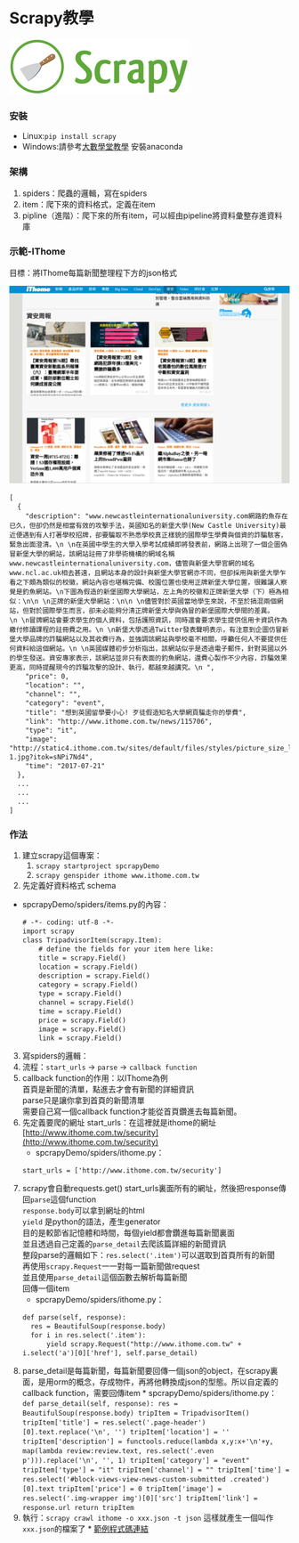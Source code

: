 # Scrapy教學

![scrapylogo](scrapylogo.png)

### 安裝

* Linux:`pip install scrapy`
* Windows:請參考[大數學堂教學](http://www.largitdata.com/course/67/) 安裝anaconda

### 架構

1. spiders：爬蟲的邏輯，寫在spiders
2. item：爬下來的資料格式，定義在item
3. pipline（進階）：爬下來的所有item，可以經由pipeline將資料彙整存進資料庫

### 示範-IThome

目標：將IThome每篇新聞整理程下方的json格式

![ithome](ithome.png)

```
[
  {
    "description": "www.newcastleinternationaluniversity.com網路釣魚存在已久，但卻仍然是相當有效的攻擊手法，英國知名的新堡大學(New Castle University)最近便遇到有人打著學校招牌，卻要騙取不熟悉學校真正樣貌的國際學生學費與個資的詐騙駭客，緊急出面澄清。\n \n在英國中學生的大學入學考試成績即將發表前，網路上出現了一個企圖偽冒新堡大學的網站，該網站註冊了非學術機構的網域名稱www.newcastleinternationaluniversity.com，儘管與新堡大學官網的域名www.ncl.ac.uk相去甚遠，且網站本身的設計與新堡大學官網亦不同，但卻採用與新堡大學乍看之下頗為類似的校徽，網站內容也堪稱完備、校園位置也使用正牌新堡大學位置，很難讓人察覺是釣魚網站。\n下圖為假造的新堡國際大學網站，左上角的校徽和正牌新堡大學（下）極為相似：\n\n \n正牌的新堡大學網站：\n\n \n儘管對於英國當地學生來說，不至於搞混兩個網站，但對於國際學生而言，卻未必能夠分清正牌新堡大學與偽冒的新堡國際大學間的差異。\n \n冒牌網站會要求學生的個人資料，包括護照資訊，同時還會要求學生提供信用卡資訊作為繳付修讀課程的註冊費之用。\n \n新堡大學透過Twitter發表聲明表示，有注意到企圖仿冒新堡大學品牌的詐騙網站以及其收費行為，並強調該網站與學校毫不相關，呼籲任何人不要提供任何資料給這個網站。\n \n英國媒體初步分析指出，該網站似乎是透過電子郵件，針對英國以外的學生發送。資安專家表示，該網站並非只有表面的釣魚網站，還費心製作不少內容，詐騙效果更高，同時提醒現今的詐騙攻擊的設計、執行，都越來越講究。\n ",
    "price": 0,
    "location": "",
    "channel": "",
    "category": "event",
    "title": "想到英國留學要小心! 歹徒假造知名大學網頁騙走你的學費",
    "link": "http://www.ithome.com.tw/news/115706",
    "type": "it",
    "image": "http://static4.ithome.com.tw/sites/default/files/styles/picture_size_large/public/field/image/new-1.jpg?itok=sNPi7Nd4",
    "time": "2017-07-21"
  },
  ...
  ...
  ...
]
```

### 作法
1. 建立scrapy這個專案：
    1. `scrapy startproject spcrapyDemo`
    2. `scrapy genspider ithome www.ithome.com.tw`
2. 先定義好資料格式 schema
  * spcrapyDemo/spiders/items.py的內容：
    ```
    # -*- coding: utf-8 -*-
    import scrapy
    class TripadvisorItem(scrapy.Item):
        # define the fields for your item here like:
        title = scrapy.Field()
        location = scrapy.Field()
        description = scrapy.Field()
        category = scrapy.Field()
        type = scrapy.Field()
        channel = scrapy.Field()
        time = scrapy.Field()
        price = scrapy.Field()
        image = scrapy.Field()
        link = scrapy.Field()
    ```
3. 寫spiders的邏輯：
  1. 流程：`start_urls` -> `parse` -> `callback function`
  2. callback function的作用：以IThome為例  
    首頁是新聞的清單，點進去才會有新聞的詳細資訊  
    parse只是讓你拿到首頁的新聞清單  
    需要自己寫一個callback function才能從首頁鑽進去每篇新聞。
  3. 先定義要爬的網址 start_urls：在這裡就是ithome的網址 [http://www.ithome.com.tw/security](http://www.ithome.com.tw/security)
      * spcrapyDemo/spiders/ithome.py：
      ```
      start_urls = ['http://www.ithome.com.tw/security']
      ```
  4. scrapy會自動requests.get() start_urls裏面所有的網址，然後把response傳回`parse`這個function  
  `response.body`可以拿到網址的html  
  `yield` 是python的語法，產生generator  
  目的是較節省記憶體和時間，每個yield都會鑽進每篇新聞裏面  
  並且透過自己定義的`parse_detail`去爬該篇詳細的新聞資訊  
  整段parse的邏輯如下：`res.select('.item')`可以選取到首頁所有的新聞  
  再使用`scrapy.Request`一一對每一篇新聞做request  
  並且使用`parse_detail`這個函數去解析每篇新聞  
  回傳一個item
      * spcrapyDemo/spiders/ithome.py：
      ```
      def parse(self, response):
  		res = BeautifulSoup(response.body)
  		for i in res.select('.item'):
  			yield scrapy.Request("http://www.ithome.com.tw" + i.select('a')[0]['href'], self.parse_detail)
      ```
  5. parse_detail是每篇新聞，每篇新聞要回傳一個json的object，在scrapy裏面，是用orm的概念，存成物件，再將他轉換成json的型態。所以自定義的callback function，需要回傳item
    * spcrapyDemo/spiders/ithome.py：
    ```
    def parse_detail(self, response):
		res = BeautifulSoup(response.body)
		tripItem = TripadvisorItem()
		tripItem['title'] = res.select('.page-header')[0].text.replace('\n', '')
		tripItem['location'] = ''
		tripItem['description'] = functools.reduce(lambda x,y:x+'\n'+y, map(lambda review:review.text, res.select('.even p'))).replace('\n', '', 1)
		tripItem['category'] = "event"
		tripItem['type'] = "it"
		tripItem['channel'] = ""
		tripItem['time'] = res.select('#block-views-view-news-custom-submitted .created')[0].text
		tripItem['price'] = 0
		tripItem['image'] = res.select('.img-wrapper img')[0]['src']
		tripItem['link'] = response.url
		return tripItem
    ```
  4. 執行：`scrapy crawl ithome -o xxx.json -t json` 這樣就產生一個叫作`xxx.json`的檔案了
    * [範例程式碼連結](https://github.com/UDICatNCHU/User-Interest-Extraction-API/tree/master/restaurant%2Battractions)
